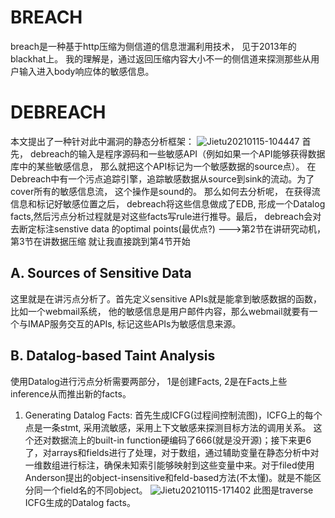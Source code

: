 
# BREACH
breach是一种基于http压缩为侧信道的信息泄漏利用技术， 见于2013年的blackhat上。 我的理解是，通过返回压缩内容大小不一的侧信道来探测那些从用户输入进入body响应体的敏感信息。
# DEBREACH
本文提出了一种针对此中漏洞的静态分析框架：
![Jietu20210115-104447](https://user-images.githubusercontent.com/3693435/104691415-2890c880-5741-11eb-99f9-9c70c6a4d692.jpg)
首先， debreach的输入是程序源码和一些敏感API（例如如果一个API能够获得数据库中的某些敏感信息， 那么就把这个API标记为一个敏感数据的source点）。 在Debreach中有一个污点追踪引擎，追踪敏感数据从source到sink的流动。为了cover所有的敏感信息流， 这个操作是sound的。
那么如何去分析呢， 在获得流信息和标记好敏感位置之后， debreach将这些信息做成了EDB, 形成一个Datalog facts,然后污点分析过程就是对这些facts写rule进行推导。最后， debreach会对去断定标注senstive data 的optimal points(最优点?)
--->第2节在讲研究动机， 第3节在讲数据压缩
就让我直接跳到第4节开始
## A. Sources of Sensitive Data
这里就是在讲污点分析了。首先定义sensitive APIs就是能拿到敏感数据的函数， 比如一个webmail系统， 他的敏感信息是用户邮件内容，那么webmail就要有一个与IMAP服务交互的APIs, 标记这些APIs为敏感信息来源。
## B. Datalog-based Taint Analysis
使用Datalog进行污点分析需要两部分， 1是创建Facts, 2是在Facts上些inference从而推出新的facts。
1) Generating Datalog Facts: 首先生成ICFG(过程间控制流图)，ICFG上的每个点是一条stmt, 采用流敏感，采用上下文敏感来探测目标方法的调用关系。 这个还对数据流上的built-in function硬编码了666(就是没开源)；接下来更6了，对arrays和fields进行了处理，对于数组，通过辅助变量在静态分析中对一维数组进行标注，确保未知索引能够映射到这些变量中来。对于filed使用Anderson提出的object-insensitive和feld-based方法(不太懂)。就是不能区分同一个field名的不同object。
![Jietu20210115-171402](https://user-images.githubusercontent.com/3693435/104705783-4c5e0980-5755-11eb-9ec2-f9cdbcb4c9c3.jpg)
此图是traverse ICFG生成的Datalog facts。
